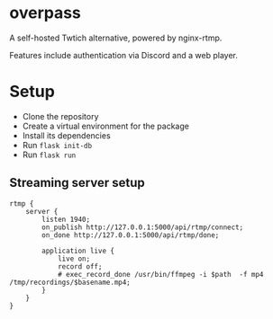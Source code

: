 # overpass
A self-hosted Twtich alternative, powered by nginx-rtmp.

Features include authentication via Discord and a web player.
# Setup

- Clone the repository
- Create a virtual environment for the package
- Install its dependencies
- Run `flask init-db`
- Run `flask run`

## Streaming server setup

```
rtmp {
    server {
        listen 1940;
        on_publish http://127.0.0.1:5000/api/rtmp/connect;
        on_done http://127.0.0.1:5000/api/rtmp/done;

        application live {
            live on;
            record off;
            # exec_record_done /usr/bin/ffmpeg -i $path  -f mp4 /tmp/recordings/$basename.mp4;
        }
    }
}

```